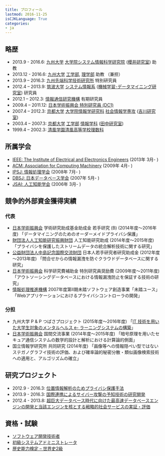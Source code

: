 ```yaml
---
title: プロフィール
lastmod: 2016-11-25
isCJKLanguage: True
categories:
- ja
---
```


## 略歴
* 2013.9 - 2016.6:
  [九州大学](http://www.kyushu-u.ac.jp)
  [大学院システム情報科学研究院](http://portal.isee.kyushu-u.ac.jp)
  ([櫻井研究室](http://itslab.csce.kyushu-u.ac.jp/index-j.html)) 助教
* 2013.12 - 2016.6:
  [九州大学](http://www.kyushu-u.ac.jp)
  [工学部](http://www.eng.kyushu-u.ac.jp/),
  [理学部](http://www.sci.kyushu-u.ac.jp/) 助教 （兼担）
* 2013.9 – 2016.3:
  [九州先端科学技術研究所](http://www.isit.or.jp/) 特別研究員
* 2012.4 – 2013.9:
  [筑波大学](http://www.tsukuba.ac.jp/)
  [システム情報系](http://www.sie.tsukuba.ac.jp/)
  ([機械学習･データマイニング研究室](http://www.mdl.cs.tsukuba.ac.jp/index_j.html)) 研究員
* 2012.1 – 2012.3:
  [情報通信研究機構](http://www.nict.go.jp/) 有期研究員
* 2009.4 – 2011.12:
  [日本学術振興会 特別研究員 (DC1)](http://www.jsps.go.jp/j-pd/index.html)
* 2007.4 – 2012.3:
  [京都大学](http://www.kyoto-u.ac.jp/ja)
  [大学院情報学研究科](http://www.i.kyoto-u.ac.jp/)
  [社会情報学専攻](http://www.soc.i.kyoto-u.ac.jp/)
  ([吉川研究室](http://www.db.soc.i.kyoto-u.ac.jp/))
* 2003.4 – 2007.3:
  [京都大学](http://www.kyoto-u.ac.jp/ja)
  [工学部](http://www.t.kyoto-u.ac.jp/ja)
  [情報学科](http://www.s-im.t.kyoto-u.ac.jp/ja)
  ([田中研究室](http://www.dl.kuis.kyoto-u.ac.jp/wordpress/))
* 1999.4 – 2002.3:
  [清風学園清風高等学校理数科](http://www.seifu.ac.jp/)

## 所属学会
* [IEEE: The Institute of Electrical and Electronics Engineers](http://www.ieee.org/index.html) (2013年 3月- )
* [ACM: Association for Computing Machinery](http://www.acm.org/) (2009年 4月- )
* [IPSJ: 情報処理学会](http://www.ipsj.or.jp/) (2008年 7月- )
* [DBSJ: 日本データベース学会](http://www.dbsj.org/) (2007年 5月- )
* [JSAI: 人工知能学会](http://www.ai-gakkai.or.jp/jsai/) (2006年 3月- )

## 競争的外部資金獲得実績
### 代表
* [日本学術振興会](http://www.jsps.go.jp/)
  学術研究助成基金助成金 若手研究 (B) (2014年度～2016年度)
  「データマイニングのためのオーダーメイドプライバシ保護」
* [財団法人人工知能研究振興財団](http://www.airpf.or.jp/)
  人工知能研究助成 (2014年度～2015年度)
  「プライバシを保護したストリームデータの統合解析技術に関する研究」
* [公益財団法人中島記念国際交流財団](http://www.nakajimafound.or.jp/)
  日本人若手研究者研究助成金 (2012年度～2013年度)
  「問合せからの情報漏洩を防ぐクラウドデータベースに関する研究」
* [日本学術振興会](http://www.jsps.go.jp/)
  科学研究費補助金 特別研究員奨励費 (2009年度～2011年度)
  「アウトソーシングデータベースにおける情報漏洩防止を保証する技術の研究」
* [情報処理推進機構](https://www.ipa.go.jp/)
  2007年度第Ⅱ期未踏ソフトウェア創造事業「未踏ユース」
  「Webアプリケーションにおけるプライバシコントローラの開発」

### 分担
* 九州大学 P & P つばさプロジェクト (2015年度〜2016年度)
  「[IT 技術を用いた大学生対象のメンタルヘルス e- ラーニングシステムの構築](http://www.chc.kyushu-u.ac.jp/~selfcare/TOP.html)」
* [日本学術振興会](http://www.jsps.go.jp/) 国間交流事業 (2014年度～2015年度)
  「暗号原理を用いたセキュア通信システムの数学的設計と解析における計算論的側面」
* 国立情報学研究所 共同研究 (2014年度)
  「画像等への情報隠ぺい型ではないステガノグラフイ技術の評価、および確率論的秘密分散・類似画像検索技術への適用と、アルゴリズムの確立」

## 研究プロジェクト
* 2012.9 - 2016.3:
  [位置情報解析のためプライバシ保護手法](https://joras.csis.u-tokyo.ac.jp/project/show/id/490)
* 2013.9 - 2016.3:
  [国際連携によるサイバー攻撃の予知技術の研究開発](http://itslab.inf.kyushu-u.ac.jp/cyber/jp/index.html)
* 2012.4 - 2013.8:
  [超巨大データベース時代に向けた最高速データベースエンジンの開発と当該エンジンを核とする戦略的社会サービスの実証・評価](http://www.tkl.iis.u-tokyo.ac.jp/FIRST/)

## 資格・試験
* [ソフトウェア開発技術者](http://www.jitec.jp/)
* [初級システムアドミニストレータ](http://www.jitec.jp/)
* [歴史能力検定 – 世界史2級](http://www.rekiken.gr.jp/)
